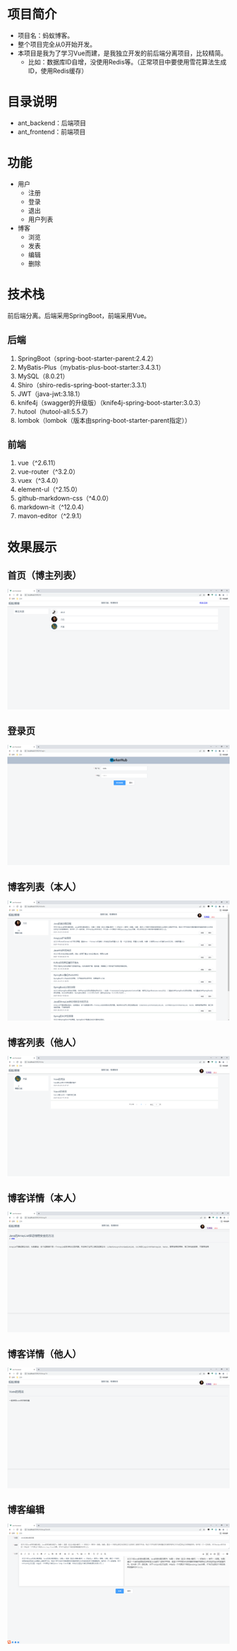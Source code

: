 # 项目简介

- 项目名：蚂蚁博客。   
- 整个项目完全从0开始开发。  
- 本项目是我为了学习Vue而建，是我独立开发的前后端分离项目，比较精简。 
  - 比如：数据库ID自增，没使用Redis等。（正常项目中要使用雪花算法生成ID，使用Redis缓存）


# 目录说明


- ant_backend：后端项目  
- ant_frontend：前端项目


# 功能


- 用户
  - 注册
  - 登录
  - 退出  
  - 用户列表
- 博客
  - 浏览
  - 发表
  - 编辑
  - 删除


# 技术栈

前后端分离。后端采用SpringBoot，前端采用Vue。  


## 后端


1. SpringBoot（spring-boot-starter-parent:2.4.2）
2. MyBatis-Plus（mybatis-plus-boot-starter:3.4.3.1）
3. MySQL（8.0.21）
4. Shiro（shiro-redis-spring-boot-starter:3.3.1）
5. JWT（java-jwt:3.18.1）
6. knife4j（swagger的升级版）（knife4j-spring-boot-starter:3.0.3）
7. hutool（hutool-all:5.5.7）
8. lombok（lombok（版本由spring-boot-starter-parent指定））


## 前端

1. vue（^2.6.11）
2. vue-router（^3.2.0）
3. vuex（^3.4.0）
4. element-uI（^2.15.0）
5. github-markdown-css（^4.0.0）
6. markdown-it（^12.0.4）
7. mavon-editor（^2.9.1）

# 效果展示
## 首页（博主列表）
![输入图片说明](%E6%95%88%E6%9E%9C%E5%9B%BE/%E9%A6%96%E9%A1%B5.png)

## 登录页
![输入图片说明](%E6%95%88%E6%9E%9C%E5%9B%BE/%E7%99%BB%E5%BD%95%E9%A1%B5.png)

## 博客列表（本人）
![输入图片说明](%E6%95%88%E6%9E%9C%E5%9B%BE/%E5%8D%9A%E5%AE%A2%E5%88%97%E8%A1%A8%EF%BC%88%E6%9C%AC%E4%BA%BA%E7%9A%84%EF%BC%89.png)

## 博客列表（他人）
![输入图片说明](%E6%95%88%E6%9E%9C%E5%9B%BE/%E5%8D%9A%E5%AE%A2%E5%88%97%E8%A1%A8%EF%BC%88%E4%BB%96%E4%BA%BA%E7%9A%84%EF%BC%89.png)

## 博客详情（本人）

![输入图片说明](%E6%95%88%E6%9E%9C%E5%9B%BE/%E5%8D%9A%E5%AE%A2%E8%AF%A6%E6%83%85.png)

## 博客详情（他人）
![输入图片说明](%E6%95%88%E6%9E%9C%E5%9B%BE/%E5%8D%9A%E5%AE%A2%E8%AF%A6%E6%83%85%EF%BC%88%E4%BB%96%E4%BA%BA%EF%BC%89.png)

## 博客编辑

![输入图片说明](%E6%95%88%E6%9E%9C%E5%9B%BE/%E5%8D%9A%E5%AE%A2%E7%BC%96%E8%BE%91.png)



